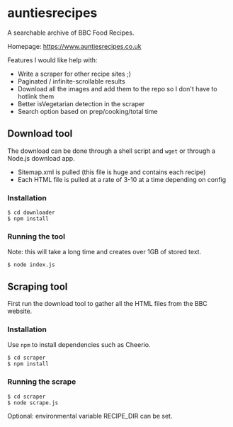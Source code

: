 # auntiesrecipes
A searchable archive of BBC Food Recipes.

Homepage: https://www.auntiesrecipes.co.uk

Features I would like help with:

* Write a scraper for other recipe sites ;)
* Paginated / infinite-scrollable results
* Download all the images and add them to the repo so I don't have to hotlink them
* Better isVegetarian detection in the scraper
* Search option based on prep/cooking/total time

## Download tool

The download can be done through a shell script and `wget` or through a Node.js download app.

* Sitemap.xml is pulled (this file is huge and contains each recipe)
* Each HTML file is pulled at a rate of 3-10 at a time depending on config

### Installation

```
$ cd downloader
$ npm install
```

### Running the tool

Note: this will take a long time and creates over 1GB of stored text.

```
$ node index.js
```

## Scraping tool

First run the download tool to gather all the HTML files from the BBC website.

### Installation

Use `npm` to install dependencies such as Cheerio.

```
$ cd scraper
$ npm install
```

### Running the scrape

```
$ cd scraper
$ node scrape.js
```

Optional: environmental variable RECIPE_DIR can be set. 

